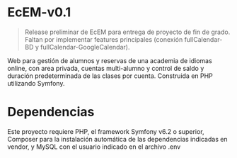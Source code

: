 # EcEM-v0.1
> Release preliminar de EcEM para entrega de proyecto de fin de grado. Faltan por implementar features principales (conexión fullCalendar-BD y fullCalendar-GoogleCalendar).

Web para gestión de alumnos y reservas de una academia de idiomas online, con area privada, cuentas multi-alumno y control de saldo y duración predeterminada de las clases por cuenta. Construida en PHP utilizando Symfony.

# Dependencias
 Este proyecto requiere PHP, el framework Symfony v6.2 o superior, Composer para la instalación automática de las dependencias indicadas en vendor, y MySQL con el usuario indicado en el archivo .env 
